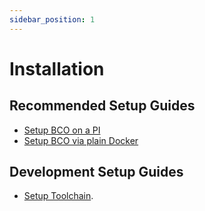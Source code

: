 ```yaml
---
sidebar_position: 1
---
```


# Installation

## Recommended Setup Guides

* [Setup BCO on a PI](howto/setup-pi-docker.md)
* [Setup BCO via plain Docker](howto/setup-docker.md)

## Development Setup Guides

* [Setup Toolchain](../developer/installation.md).